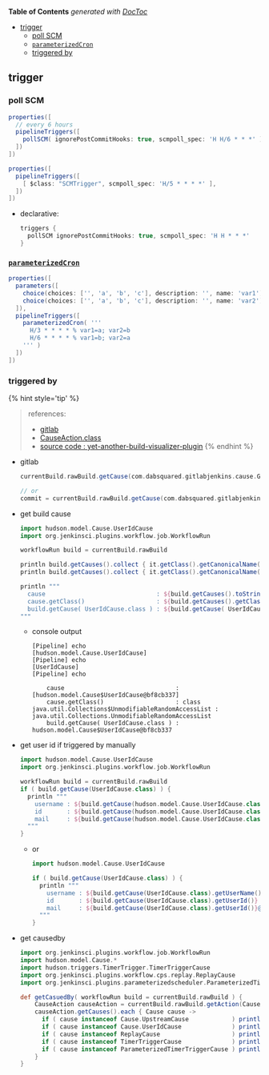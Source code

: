 <!-- START doctoc generated TOC please keep comment here to allow auto update -->
<!-- DON'T EDIT THIS SECTION, INSTEAD RE-RUN doctoc TO UPDATE -->
**Table of Contents**  *generated with [DocToc](https://github.com/thlorenz/doctoc)*

- [trigger](#trigger)
  - [poll SCM](#poll-scm)
  - [`parameterizedCron`](#parameterizedcron)
  - [triggered by](#triggered-by)

<!-- END doctoc generated TOC please keep comment here to allow auto update -->

## trigger
### poll SCM
```groovy
properties([
  // every 6 hours
  pipelineTriggers([
    pollSCM( ignorePostCommitHooks: true, scmpoll_spec: 'H H/6 * * *' )
  ])
])
```

```groovy
properties([
  pipelineTriggers([
    [ $class: "SCMTrigger", scmpoll_spec: 'H/5 * * * *' ],
  ])
])
```

- declarative:
  ```groovy
  triggers {
    pollSCM ignorePostCommitHooks: true, scmpoll_spec: 'H H * * *'
  }
  ```

### [`parameterizedCron`](https://github.com/jenkinsci/parameterized-scheduler-plugin)
```groovy
properties([
  parameters([
    choice(choices: ['', 'a', 'b', 'c'], description: '', name: 'var1')
    choice(choices: ['', 'a', 'b', 'c'], description: '', name: 'var2')
  ]),
  pipelineTriggers([
    parameterizedCron( '''
      H/3 * * * * % var1=a; var2=b
      H/6 * * * * % var1=b; var2=a
    ''' )
  ])
])
```

### triggered by

{% hint style='tip' %}
> references:
> - [gitlab](https://stackoverflow.com/a/55366682/2940319)
> - [CauseAction.class](https://javadoc.jenkins.io/hudson/model/CauseAction.html)
> - [source code : yet-another-build-visualizer-plugin](https://www.programcreek.com/java-api-examples/?code=jenkinsci%2Fyet-another-build-visualizer-plugin%2Fyet-another-build-visualizer-plugin-master%2Fsrc%2Fmain%2Fjava%2Fcom%2Faxis%2Fsystem%2Fjenkins%2Fplugins%2Fdownstream%2Fyabv%2FBuildFlowAction.java)
{% endhint %}

- gitlab
  ```groovy
  currentBuild.rawBuild.getCause(com.dabsquared.gitlabjenkins.cause.GitLabWebHookCause).getData()

  // or
  commit = currentBuild.rawBuild.getCause(com.dabsquared.gitlabjenkins.cause.GitLabWebHookCause).getData().getLastCommit()
  ```

- get build cause
  ```groovy
  import hudson.model.Cause.UserIdCause
  import org.jenkinsci.plugins.workflow.job.WorkflowRun

  workflowRun build = currentBuild.rawBuild

  println build.getCauses().collect { it.getClass().getCanonicalName() }
  println build.getCauses().collect { it.getClass().getCanonicalName() }.collect { it.tokenize('.').last() }

  println """
    cause                               : ${build.getCauses().toString()}
    cause.getClass()                    : ${build.getCauses().getClass()} : ${build.getCauses().getClass().getCanonicalName()}
    build.getCause( UserIdCause.class ) : ${build.getCause( UserIdCause.class )}
  """
  ```
  - console output
    ```
    [Pipeline] echo
    [hudson.model.Cause.UserIdCause]
    [Pipeline] echo
    [UserIdCause]
    [Pipeline] echo

        cause                               : [hudson.model.Cause$UserIdCause@bf8cb337]
        cause.getClass()                    : class java.util.Collections$UnmodifiableRandomAccessList : java.util.Collections.UnmodifiableRandomAccessList
        build.getCause( UserIdCause.class ) : hudson.model.Cause$UserIdCause@bf8cb337 
    ```

- get user id if triggered by manually
  ```groovy
  import hudson.model.Cause.UserIdCause
  import org.jenkinsci.plugins.workflow.job.WorkflowRun

  workflowRun build = currentBuild.rawBuild
  if ( build.getCause(UserIdCause.class) ) {
    println """
      username : ${build.getCause(hudson.model.Cause.UserIdCause.class).getUserName()}
      id       : ${build.getCause(hudson.model.Cause.UserIdCause.class).getUserId()}
      mail     : ${build.getCause(hudson.model.Cause.UserIdCause.class).getUserId()}@domain.com
    """
  }
  ```

  - or
    ```groovy
    import hudson.model.Cause.UserIdCause

    if ( build.getCause(UserIdCause.class) ) {
      println """
        username : ${build.getCause(UserIdCause.class).getUserName()}
        id       : ${build.getCause(UserIdCause.class).getUserId()}
        mail     : ${build.getCause(UserIdCause.class).getUserId()}@domain.com
      """
    }
    ```

- get causedby
  ```groovy
  import org.jenkinsci.plugins.workflow.job.WorkflowRun
  import hudson.model.Cause.*
  import hudson.triggers.TimerTrigger.TimerTriggerCause
  import org.jenkinsci.plugins.workflow.cps.replay.ReplayCause
  import org.jenkinsci.plugins.parameterizedscheduler.ParameterizedTimerTriggerCause

  def getCasuedBy( workflowRun build = currentBuild.rawBuild ) {
      CauseAction causeAction = currentBuild.rawBuild.getAction(CauseAction.class)
      causeAction.getCauses().each { Cause cause ->
        if ( cause instanceof Cause.UpstreamCause            ) println ( 'by upstream'                  )
        if ( cause instanceof Cause.UserIdCause              ) println ( 'by user'                      )
        if ( cause instanceof ReplayCause                    ) println ( 'by reply'                     )
        if ( cause instanceof TimerTriggerCause              ) println ( 'by timer'                     )
        if ( cause instanceof ParameterizedTimerTriggerCause ) println ( 'by ParameterizedTimerTrigger' )
      }
  }
  ```
